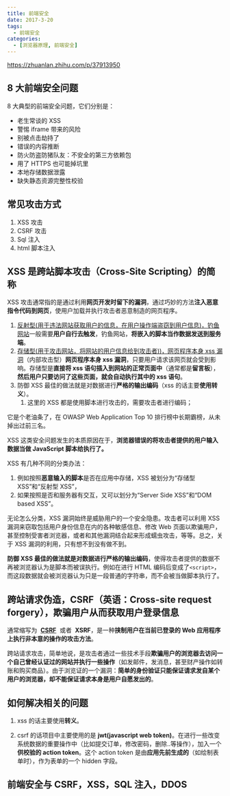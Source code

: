 ```yaml
---
title: 前端安全
date: 2017-3-20
tags:
  - 前端安全
categories:
  - [浏览器原理, 前端安全]
---
```


https://zhuanlan.zhihu.com/p/37913950

## 8 大前端安全问题

8 大典型的前端安全问题，它们分别是：

- 老生常谈的 XSS
- 警惕 iframe 带来的风险
- 别被点击劫持了
- 错误的内容推断
- 防火防盗防猪队友：不安全的第三方依赖包
- 用了 HTTPS 也可能掉坑里
- 本地存储数据泄露
- 缺失静态资源完整性校验

## 常见攻击方式

1. XSS 攻击
2. CSRF 攻击
3. Sql 注入
4. html 脚本注入

## XSS 是跨站脚本攻击（Cross-Site Scripting）的简称

XSS 攻击通常指的是通过利用**网页开发时留下的漏洞**，通过巧妙的方法**注入恶意指令代码到网页**，使用户加载并执行攻击者恶意制造的网页程序。

1. [反射型(用于违法网站获取用户的信息，在用户操作端盗窃到用户信息)，钓鱼网站](./imgs/xss反射型原理.jpg)一般需要**用户自行去触发**，钓鱼网站，**将嵌入的脚本当作数据发送到服务端**。
2. [存储型(用于攻击网站，将网站的用户信息给到攻击者))，网页程序本身 xss 漏洞](./imgs/xss存储型原理.jpg)（内部攻击型）**网页程序本身 xss 漏洞**，只要用户请求该网页就会受到影响。存储型是**直接将 xss 语句插入到网站的正常页面中**（通常都是**留言板**），**然后用户只要访问了这些页面，就会自动执行其中的 xss 语句**。
3. 防御 XSS 最佳的做法就是对数据进行**严格的输出编码**（xss 的话主要**使用转义**）。
   1. 这里的 XSS 都是使用脚本进行攻击的，需要攻击者进行编码；

它是个老油条了，在 OWASP Web Application Top 10 排行榜中长期霸榜，从未掉出过前三名。

XSS 这类安全问题发生的本质原因在于，**浏览器错误的将攻击者提供的用户输入数据当做 JavaScript 脚本给执行了。**

XSS 有几种不同的分类办法：

1. 例如按照**恶意输入的脚本**是否在应用中存储，XSS 被划分为“存储型 XSS”和“反射型 XSS”，
2. 如果按照是否和服务器有交互，又可以划分为“Server Side XSS”和“DOM based XSS”。

无论怎么分类，XSS 漏洞始终是威胁用户的一个安全隐患。攻击者可以利用 XSS 漏洞来窃取包括用户身份信息在内的各种敏感信息、修改 Web 页面以欺骗用户，甚至控制受害者浏览器，或者和其他漏洞结合起来形成蠕虫攻击，等等。总之，关于 XSS 漏洞的利用，只有想不到没有做不到。

**防御 XSS 最佳的做法就是对数据进行严格的输出编码**，使得攻击者提供的数据不再被浏览器认为是脚本而被误执行。例如在进行 HTML 编码后变成了`<script>`，而这段数据就会被浏览器认为只是一段普通的字符串，而不会被当做脚本执行了。

## 跨站请求伪造，CSRF（英语：Cross-site request forgery），欺骗用户从而获取用户登录信息

通常缩写为  **[CSRF](./csrf攻击.png)**  或者  **XSRF**，是一种**挟制用户在当前已登录的 Web 应用程序上执行非本意的操作的攻击方法**。

跨站请求攻击，简单地说，是攻击者通过一些技术手段**欺骗用户的浏览器去访问一个自己曾经认证过的网站并执行一些操作**（如发邮件，发消息，甚至财产操作如转账和购买商品）。由于浏览证的一个漏洞：**简单的身份验证只能保证请求发自某个用户的浏览器，却不能保证请求本身是用户自愿发出的**。

## 如何解决相关的问题

1. xss 的话主要使用**转义**。

2. csrf 的话项目中主要使用的是 **jwt(javascript web token)**。在进行一些改变系统数据的重要操作中（比如提交订单，修改密码，删除..等操作），加入一个**供校验的 action token**。这个 action token 是由**应用先前生成的**（如绘制表单时），作为表单的一个 hidden 字段。

## 前端安全与 CSRF，XSS，SQL 注入，DDOS
